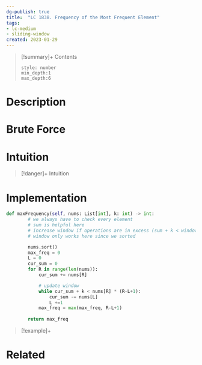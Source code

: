 ```yaml
---
dg-publish: true
title:  "LC 1838. Frequency of the Most Frequent Element"
tags:
- lc-medium
- sliding-window
created: 2023-01-29
---
```


>[!summary]+ Contents
>```toc
>style: number
>min_depth:1
>max_depth:6
>```

# Description

# Brute Force
# Intuition

>[!danger]+ Intuition

# Implementation
```python
def maxFrequency(self, nums: List[int], k: int) -> int:
		# we always have to check every element
		# sum is helpful here
		# increase window if operations are in excess (sum + k < window size * current element to be checked)
		# window only works here since we sorted

        nums.sort()
        max_freq = 0
        L = 0
        cur_sum = 0
        for R in range(len(nums)):
            cur_sum += nums[R]

            # update window
            while cur_sum + k < nums[R] * (R-L+1):
                cur_sum -= nums[L]
                L +=1
            max_freq = max(max_freq, R-L+1)
        
        return max_freq

```

>[!example]+ 


# Related

